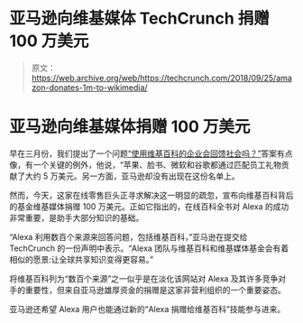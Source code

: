# 亚马逊向维基媒体 TechCrunch 捐赠 100 万美元

> 原文：<https://web.archive.org/web/https://techcrunch.com/2018/09/25/amazon-donates-1m-to-wikimedia/>

# 亚马逊向维基媒体捐赠 100 万美元

早在三月份，我们提出了一个问题[“使用维基百科的企业会回馈社会吗？”](https://web.archive.org/web/20230206140405/https://techcrunch.com/2018/03/24/are-corporations-that-use-wikipedia-giving-back/)答案有点像，有一个关键的例外，他说，“苹果、脸书、微软和谷歌都通过匹配员工礼物贡献了大约 5 万美元。另一方面，亚马逊却没有出现在这份名单上。

然而，今天，这家在线零售巨头正寻求解决这一明显的疏忽，宣布向维基百科背后的基金维基媒体捐赠 100 万美元。正如它指出的，在线百科全书对 Alexa 的成功非常重要，是助手大部分知识的基础。

“Alexa 利用数百个来源来回答问题，包括维基百科，”亚马逊在提交给 TechCrunch 的一份声明中表示。“Alexa 团队与维基百科和维基媒体基金会有着相似的愿景:让全球共享知识变得更容易。”

将维基百科列为“数百个来源”之一似乎是在淡化该网站对 Alexa 及其许多竞争对手的重要性，但来自亚马逊雄厚资金的捐赠是这家非营利组织的一个重要姿态。

亚马逊还希望 Alexa 用户也能通过新的“Alexa 捐赠给维基百科”技能参与进来。
